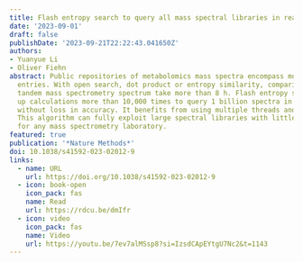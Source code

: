 ```yaml
---
title: Flash entropy search to query all mass spectral libraries in real time
date: '2023-09-01'
draft: false
publishDate: '2023-09-21T22:22:43.041650Z'
authors:
- Yuanyue Li
- Oliver Fiehn
abstract: Public repositories of metabolomics mass spectra encompass more than 1 billion
  entries. With open search, dot product or entropy similarity, comparisons of a single
  tandem mass spectrometry spectrum take more than 8 h. Flash entropy search speeds
  up calculations more than 10,000 times to query 1 billion spectra in less than 2 s,
  without loss in accuracy. It benefits from using multiple threads and GPU calculations.
  This algorithm can fully exploit large spectral libraries with little memory overhead
  for any mass spectrometry laboratory.
featured: true
publication: '*Nature Methods*'
doi: 10.1038/s41592-023-02012-9
links:
  - name: URL
    url: https://doi.org/10.1038/s41592-023-02012-9
  - icon: book-open
    icon_pack: fas
    name: Read
    url: https://rdcu.be/dmIfr
  - icon: video
    icon_pack: fas
    name: Video
    url: https://youtu.be/7ev7alMSsp8?si=IzsdCApEYtgU7Nc2&t=1143
---
```


